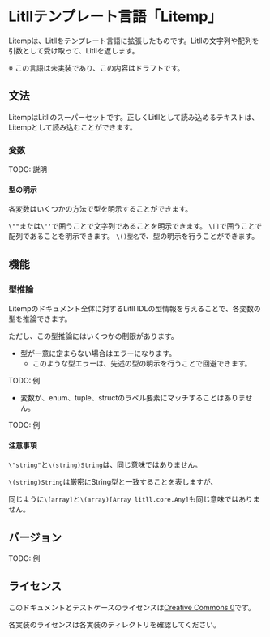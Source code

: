# Litllテンプレート言語「Litemp」

Litempは、Litllをテンプレート言語に拡張したものです。Litllの文字列や配列を引数として受け取って、Litllを返します。

※ この言語は未実装であり、この内容はドラフトです。

## 文法

LitempはLitllのスーパーセットです。正しくLitllとして読み込めるテキストは、Litempとして読み込むことができます。

### 変数

TODO: 説明

#### 型の明示

各変数はいくつかの方法で型を明示することができます。

`\""`または`\''`で囲うことで文字列であることを明示できます。
`\[]`で囲うことで配列であることを明示できます。
`\()型名`で、型の明示を行うことができます。

## 機能

### 型推論

Litempのドキュメント全体に対するLitll IDLの型情報を与えることで、各変数の型を推論できます。

ただし、この型推論にはいくつかの制限があります。

* 型が一意に定まらない場合はエラーになります。
    * このような型エラーは、先述の型の明示を行うことで回避できます。

TODO: 例

* 変数が、enum、tuple、structのラベル要素にマッチすることはありません。

TODO: 例

#### 注意事項

`\"string"`と`\(string)String`は、同じ意味ではありません。

`\(string)String`は厳密にString型と一致することを表しますが、

同じように`\[array]`と`\(array)[Array litll.core.Any]`も同じ意味ではありません。

## バージョン

TODO: 例

## ライセンス
このドキュメントとテストケースのライセンスは[Creative Commons 0](https://creativecommons.org/publicdomain/zero/1.0/deed.en)です。

各実装のライセンスは各実装のディレクトリを確認してください。
